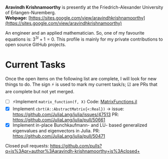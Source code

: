 **Aravindh Krishnamoorthy** is presently at the Friedrich-Alexander University of Erlangen-Nuremberg.\
**Webpage:** [https://sites.google.com/view/aravindhkrishnamoorthy](https://sites.google.com/view/aravindhkrishnamoorthy)

An engineer and an applied mathematician. So, one of my favourite equations is: $3^{3i} + 1 = 0.$ This profile is mainly for my private contributions to open source GitHub projects.

# Current Tasks
Once the open items on the following list are complete, I will look for new things to do. The sign ⚡ is used to mark my current task/s; ☑ are PRs that are complete but not yet merged.

- [ ] ⚡Implement `matrix_function(f, X)` Code: [MatrixFunctions.jl](https://github.com/aravindh-krishnamoorthy/MatrixFunctions.jl/tree/main)
- [X] Implement `cbrt(A::AbstractMatrix{<:Real})` $\rightarrow$ issue: https://github.com/JuliaLang/julia/issues/47513 PR: https://github.com/JuliaLang/julia/pull/50661
- [X] Implement in-place Bunchkaufmann- and LU- based generalized eigenvalues and eigenvectors in Julia. PR: https://github.com/JuliaLang/julia/pull/50471

Closed pull requests: https://github.com/pulls?q=is%3Apr+author%3Aaravindh-krishnamoorthy+is%3Aclosed+
